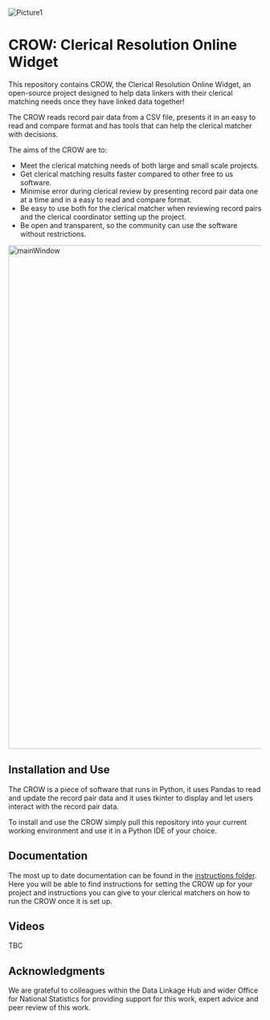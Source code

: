 ![Picture1](https://user-images.githubusercontent.com/92172466/137725825-73024b39-a64d-4496-8c42-256d323831d6.png)

# CROW: Clerical Resolution Online Widget
This repository contains CROW, the Clerical Resolution Online Widget, an open-source project designed to help data linkers with their clerical matching needs once they have linked data together!

The CROW reads record pair data from a CSV file, presents it in an easy to read and compare format and has tools that can help the clerical matcher with decisions. 

The aims of the CROW are to:

* Meet the clerical matching needs of both large and small scale projects. 
* Get clerical matching results faster compared to other free to us software.
* Minimise error during clerical review by presenting record pair data one at a time and in a easy to read and compare format. 
* Be easy to use both for the clerical matcher when reviewing record pairs and the clerical coordinator setting up the project. 
* Be open and transparent, so the community can use the software without restrictions. 

<img width="1000" alt="mainWindow" src="https://user-images.githubusercontent.com/92172466/137741759-7c18515d-06c6-4ac5-8d7c-198544b0b9b7.PNG">

## Installation and Use
The CROW is a piece of software that runs in Python, it uses Pandas to read and update the record pair data and it uses tkinter to display and let users interact with the record pair data. 

To install and use the CROW simply pull this repository into your current working environment and use it in a Python IDE of your choice. 

## Documentation
The most up to date documentation can be found in the [instructions folder](https://github.com/Data-Linkage/Clerical_Resolution_Online_Widget/tree/main/Instructions). Here you will be able to find instructions for setting the CROW up for your project and instructions you can give to your clerical matchers on how to run the CROW once it is set up. 

## Videos 
TBC 

## Acknowledgments 
We are grateful to colleagues within the Data Linkage Hub and wider Office for National Statistics for providing support for this work, expert advice and peer review of this work. 

